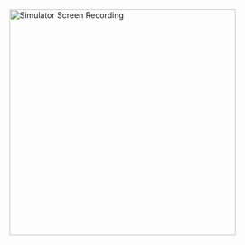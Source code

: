 <img src="https://github.com/user-attachments/assets/6b802761-baec-459d-9f6b-9ee7b272984a" alt="Simulator Screen Recording"  height="400">
